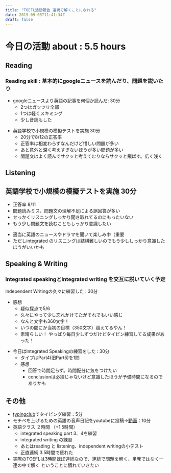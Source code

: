 ```yaml
---
title: "TOEFL活動報告 連続で解くことになれる"
date: 2019-09-05T11:41:34Z
draft: false
---
```


# 今日の活動 about : 5.5 hours
## Reading
### Reading skill : 基本的にgoogleニュースを読んだり、問題を説いたり
* googleニュースより英語の記事を何個か読んだ: 30分
  * 2つはガッツリ全部
  * 1つは軽くスキミング
  * 少し音読もした
<!-- * TOEFL、リーディング問題を少し解く 30分
  * 英語クラスの出した宿題
  * 21分 正答率 8/12
  * 全体は捉えられてる。時間もすこし短縮できてきた
  * 間違ったとこ
    * やっぱり問題文、選択肢の自体の意味を明確に押さえられてない→文法よりは語彙力の不足
    * あとはExcept系の問題について正答を見つけるため読み直す＋しっかり網羅する、というのが苦手 -->
<!-- * 「英文標準問題精講」を読んで文法を勉強、整理 15分
  * 本のpassageを１つ読む -->
  <!-- * また躓いた文法→関係詞について整理、typoraでメモる -->
<!-- * TOEFL、リーディング問題集を少しといた：30分
  * https://www.amazon.co.jp/dp/4862902014
  * 正答率11/15、時間23分
  * 語彙問題はほぼ正解だった
  * １つ、問題文をよく読まずにみすったケアレスミス
  * 最後の分類問題で分類の認識をミスって全滅。どんまい -->
* 英語学校で小規模の模擬テストを実施 30分
  * 20分で8/12の正答率
  * 正答率は相変わらずなんだけど惜しい問題が多い
  * あと意外と深く考えすぎないほうが多い問題が多い
  * 問題文はよく読んでサクッと考えてむりならサクッと飛ばす。広く浅く

<!-- ### Vocabulary：基本的にDuo 3.0を使いながら基礎単語、用語を覚えている（現在6週目
* 6周目 15％終える：1.5時間
  * 例文のリフレーズ
  * 語句の説明欄にある類語も＋で覚える（リフレーズにもつながる） -->

## Listening
<!-- ### 当面は放置 -->
## 英語学校で小規模の模擬テストを実施 30分
  * 正答率 8/11
  * 問題読みミス、問題文の理解不足による誤回答が多い
  * せっかくリスニングしっかり聞き取れてるのにもったいない
  * もう少し問題文を読むこともしっかり意識したい

<!-- ## リスニングのTIPSをまとめる
またある程度リスニングを英語クラスでしてなんとなく問題の形式、どういうとこを注意したら良いのかわかってきたのでtyporaにまとめだした
20 分 -->
<!-- * 一番まだマシなので優先順位として一番下
* (Speakingも同じ姿勢をとってたらかなりできなくて焦った経緯があるが…(；・∀・)) -->
* 適当に英語のニュースやドラマを聞いて楽しみ中（重要
* ただしintegrated のリスニングは結構難しいのでもう少ししっかり意識したほうがいいかも

## Speaking & Writing
###  Integrated speakingとIntegrated writing を交互に説いていく予定
Independent Writingの久々に練習した : 30分
  * 感想
    * 疑似採点で5/6
    * 久々にやって少し忘れかけてたがそれでもいい感じ
    * なんと文字も360文字！
    * いつの間にか当初の目標（350文字）超えてるやん！
    * 素晴らしい！ やっぱり毎日少しずつだけどタイピン練習してる成果があった！

<!--### TIPS
 * Readingは読むのきついが、メイントピック、そして各サポートの最初、最後の文は抑える
     * 最悪あとから読めるので落ち着いて ＋ 意外と書く時間は余裕ありそう
 * Listeningが意外と要。一度しか聞けない。
       * ３つのサポートを広く浅く（１つを詳しくより、３つ揃える方が大事）
      * もし聞けたら１つサポートについて２つ内容をGET → ＋α用
 * ワケワカメでもWritingはoutlineのテンプレを利用すれば大方はうまるので最悪ごまかしで＾＾
 * 最初＋αなしの軽量版を作る→時間に応じて＋αをつけるのがありかも -->

* 今日はIntegrated Speakingの練習をした : 30分
  * タイプはPart4(旧Part5)を1問
  * 感想
    * 回答で時間足らず。時間配分に気をつけたい
    * conclusionは必須じゃないけど意識したほうが予備時間になるのでありかも


## その他
* [typingclub](https://www.typingclub.com/)でタイピング練習：5分
* モチベを上げるための英語の音声日記をyoutubeに投稿→[動画](https://youtu.be/xgMtojjJhOc)：10分
* 英語クラス ２時間 （+1.5時間）
  * integrated speaking part 3、4を練習
  * integrated writing の練習
  * あとはreading と listening、independent writingの小テスト
  * 正直連続 3.5時間で疲れた
* 実際のTOEFLは3時間ほぼ連続なので、連続で問題を解く、単発ではなく一連の中で解く ということに慣れていきたい